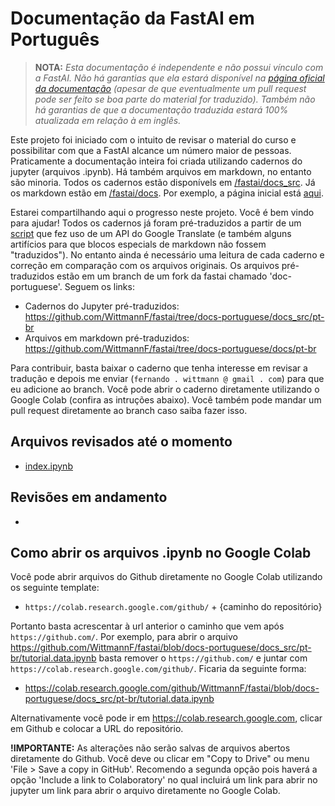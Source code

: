 # Documentação da FastAI em Português

> **NOTA:** *Esta documentação é independente e não possui vínculo com a FastAI. Não há garantias que ela estará disponível na [página oficial da documentação](https://docs.fast.ai) (apesar de que eventualmente um pull request pode ser feito se boa parte do material for traduzido). Também não há garantias de que a documentação traduzida estará 100% atualizada em relação à em inglês.*

Este projeto foi iniciado com o intuito de revisar o material do curso e possibilitar com que a FastAI alcance um número maior de pessoas. Praticamente a documentação inteira foi criada utilizando cadernos do jupyter (arquivos .ipynb). Há também arquivos em markdown, no entanto são minoria. Todos os cadernos estão disponívels em [/fastai/docs_src](https://github.com/fastai/fastai/tree/master/docs_src). Já os markdown estão em [/fastai/docs](https://github.com/fastai/fastai/tree/master/docs). Por exemplo, a página inicial está [aqui](https://github.com/fastai/fastai/blob/master/docs_src/index.ipynb).

Estarei compartilhando aqui o progresso neste projeto. Você é bem vindo para ajudar! Todos os cadernos já foram pré-traduzidos a partir de um [script](https://github.com/WittmannF/jupyter-translate) que fez uso de um API do Google Translate (e também alguns artifícios para que blocos especials de markdown não fossem "traduzidos"). No entanto ainda é necessário uma leitura de cada caderno e correção em comparação com os arquivos originais. Os arquivos pré-traduzidos estão em um branch de um fork da fastai chamado 'doc-portuguese'. Seguem os links:

- Cadernos do Jupyter pré-traduzidos: https://github.com/WittmannF/fastai/tree/docs-portuguese/docs_src/pt-br
- Arquivos em markdown pré-traduzidos: https://github.com/WittmannF/fastai/tree/docs-portuguese/docs/pt-br

Para contribuir, basta baixar o caderno que tenha interesse em revisar a tradução e depois me enviar (`fernando . wittmann @ gmail . com`) para que eu adicione ao branch. Você pode abrir o caderno diretamente utilizando o Google Colab (confira as intruções abaixo). Você também pode mandar um pull request diretamente ao branch caso saiba fazer isso. 

## Arquivos revisados até o momento
- [index.ipynb](https://github.com/WittmannF/fastai/blob/docs-portuguese/docs_src/pt-br/index.ipynb)

## Revisões em andamento
- 

## Como abrir os arquivos .ipynb no Google Colab
Você pode abrir arquivos do Github diretamente no Google Colab utilizando os seguinte template:
- `https://colab.research.google.com/github/` + {caminho do repositório}

Portanto basta acrescentar à url anterior o caminho que vem após `https://github.com/`. Por exemplo, para abrir o arquivo https://github.com/WittmannF/fastai/blob/docs-portuguese/docs_src/pt-br/tutorial.data.ipynb basta remover o `https://github.com/` e juntar com `https://colab.research.google.com/github/`. Ficaria da seguinte forma:
- https://colab.research.google.com/github/WittmannF/fastai/blob/docs-portuguese/docs_src/pt-br/tutorial.data.ipynb

Alternativamente você pode ir em https://colab.research.google.com, clicar em Github e colocar a URL do repositório. 

**!IMPORTANTE:** As alterações não serão salvas de arquivos abertos diretamente do Github. Você deve ou clicar em "Copy to Drive" ou menu 'File > Save a copy in GitHub'. Recomendo a segunda opção pois haverá a opção 'Include a link to Colaboratory' no qual incluirá um link para abrir no jupyter um link para abrir o arquivo diretamente no Google Colab. 
